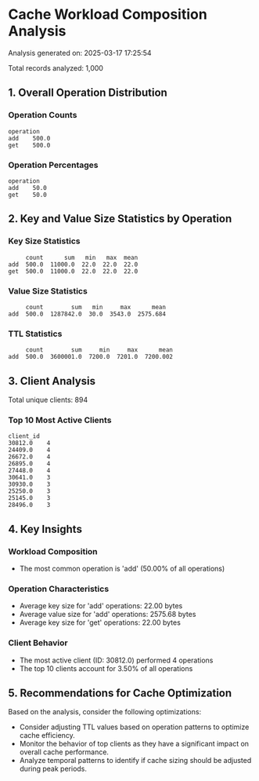 # Cache Workload Composition Analysis

Analysis generated on: 2025-03-17 17:25:54

Total records analyzed: 1,000

## 1. Overall Operation Distribution

### Operation Counts
```
operation
add    500.0
get    500.0
```

### Operation Percentages
```
operation
add    50.0
get    50.0
```

## 2. Key and Value Size Statistics by Operation

### Key Size Statistics
```
     count      sum   min   max  mean
add  500.0  11000.0  22.0  22.0  22.0
get  500.0  11000.0  22.0  22.0  22.0
```

### Value Size Statistics
```
     count        sum   min     max      mean
add  500.0  1287842.0  30.0  3543.0  2575.684
```

### TTL Statistics
```
     count        sum     min     max      mean
add  500.0  3600001.0  7200.0  7201.0  7200.002
```

## 3. Client Analysis

Total unique clients: 894

### Top 10 Most Active Clients
```
client_id
30812.0    4
24409.0    4
26672.0    4
26895.0    4
27448.0    4
30641.0    3
30930.0    3
25250.0    3
25145.0    3
28496.0    3
```

## 4. Key Insights

### Workload Composition
- The most common operation is 'add' (50.00% of all operations)

### Operation Characteristics
- Average key size for 'add' operations: 22.00 bytes
- Average value size for 'add' operations: 2575.68 bytes
- Average key size for 'get' operations: 22.00 bytes

### Client Behavior
- The most active client (ID: 30812.0) performed 4 operations
- The top 10 clients account for 3.50% of all operations

## 5. Recommendations for Cache Optimization

Based on the analysis, consider the following optimizations:

- Consider adjusting TTL values based on operation patterns to optimize cache efficiency.
- Monitor the behavior of top clients as they have a significant impact on overall cache performance.
- Analyze temporal patterns to identify if cache sizing should be adjusted during peak periods.
